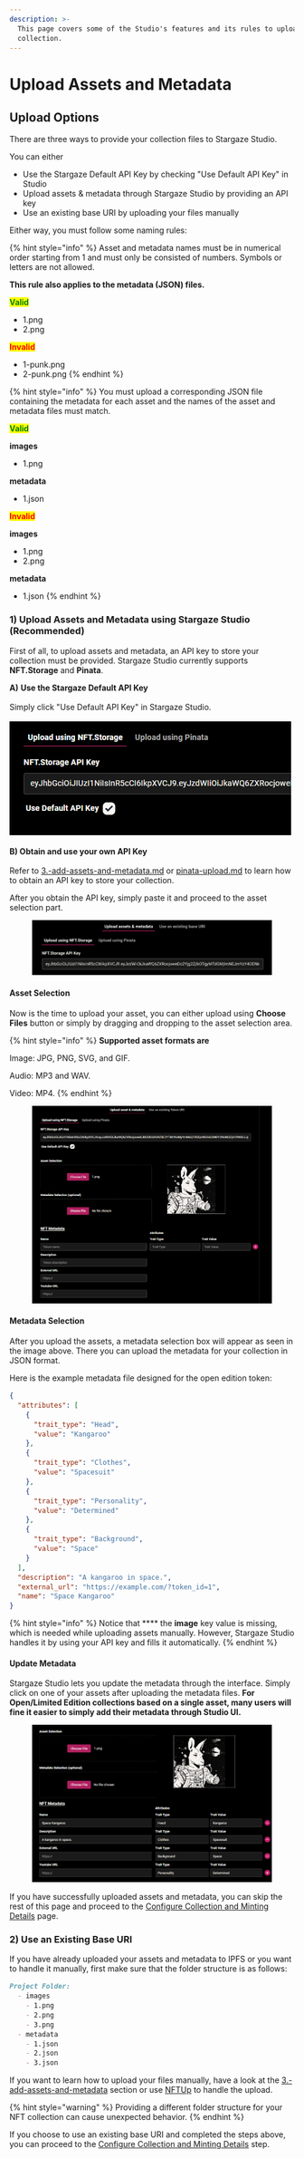 ```yaml
---
description: >-
  This page covers some of the Studio's features and its rules to upload a
  collection.
---
```


# Upload Assets and Metadata

## Upload Options

There are three ways to provide your collection files to Stargaze Studio.

You can either

* Use the Stargaze Default API Key by checking "Use Default API Key" in Studio
* Upload assets & metadata through Stargaze Studio by providing an API key
* Use an existing base URI by uploading your files manually

Either way, you must follow some naming rules:

{% hint style="info" %}
Asset and metadata names must be in numerical order starting from 1 and must only be consisted of numbers. Symbols or letters are not allowed.

**This rule also applies to the metadata (JSON) files.**

<mark style="color:green;">**Valid**</mark>

* 1.png
* 2.png

<mark style="color:red;">**Invalid**</mark>

* 1-punk.png
* 2-punk.png
{% endhint %}

{% hint style="info" %}
You must upload a corresponding JSON file containing the metadata for each asset and the names of the asset and metadata files must match.

<mark style="color:green;">**Valid**</mark>

**images**

* 1.png

**metadata**

* 1.json

<mark style="color:red;">**Invalid**</mark>

**images**

* 1.png
* 2.png

**metadata**

* 1.json
{% endhint %}

### 1) Upload Assets and Metadata using Stargaze Studio (Recommended)

First of all, to upload assets and metadata, an API key to store your collection must be provided. Stargaze Studio currently supports **NFT.Storage** and **Pinata**.



**A)** **Use the Stargaze Default API Key**\
\
Simply click "Use Default API Key" in Stargaze Studio.\
\
![](<../../../../.gitbook/assets/image (19).png>)\
\
**B) Obtain and use your own API Key**\
\
Refer to [3.-add-assets-and-metadata.md](../../../readme/3.-add-assets-and-metadata/3.-add-assets-and-metadata.md "mention") or [pinata-upload.md](../../../readme/3.-add-assets-and-metadata/pinata-upload.md "mention") to learn how to obtain an API key to store your collection.

After you obtain the API key, simply paste it and proceed to the asset selection part.

<figure><img src="../../../../.gitbook/assets/image (12).png" alt=""><figcaption></figcaption></figure>

#### Asset Selection

Now is the time to upload your asset, you can either upload using **Choose Files** button or simply by dragging and dropping to the asset selection area.

{% hint style="info" %}
**Supported asset formats are**

Image: JPG, PNG, SVG, and GIF.

Audio: MP3 and WAV.

Video: MP4.
{% endhint %}

<figure><img src="../../../../.gitbook/assets/image (26).png" alt=""><figcaption></figcaption></figure>

#### Metadata Selection

After you upload the assets, a metadata selection box will appear as seen in the image above. There you can upload the metadata for your collection in JSON format.

Here is the example metadata file designed for the open edition token:

```json
{
  "attributes": [
    {
      "trait_type": "Head",
      "value": "Kangaroo"
    },
    {
      "trait_type": "Clothes",
      "value": "Spacesuit"
    },
    {
      "trait_type": "Personality",
      "value": "Determined"
    },
    {
      "trait_type": "Background",
      "value": "Space"
    }
  ],
  "description": "A kangaroo in space.",
  "external_url": "https://example.com/?token_id=1",
  "name": "Space Kangaroo"
}
```

{% hint style="info" %}
Notice that \*\*\*\* the **image** key value is missing, which is needed while uploading assets manually. However, Stargaze Studio handles it by using your API key and fills it automatically.
{% endhint %}

#### Update Metadata

Stargaze Studio lets you update the metadata through the interface. Simply click on one of your assets after uploading the metadata files. **For Open/Limited Edition collections based on a single asset, many users will fine it easier to simply add their metadata through Studio UI.**

<figure><img src="../../../../.gitbook/assets/image (28).png" alt=""><figcaption></figcaption></figure>

If you have successfully uploaded assets and metadata, you can skip the rest of this page and proceed to the [Configure Collection and Minting Details](configure-collection-and-minting-details.md) page.

### 2) Use an Existing Base URI

If you have already uploaded your assets and metadata to IPFS or you want to handle it manually, first make sure that the folder structure is as follows:

```markdown
Project Folder:
  - images
    - 1.png
    - 2.png
    - 3.png
  - metadata
    - 1.json
    - 2.json
    - 3.json
```

If you want to learn how to upload your files manually, have a look at the [3.-add-assets-and-metadata](../../../../guides/readme/3.-add-assets-and-metadata "mention") section or use [NFTUp](https://nft.storage/docs/how-to/nftup/) to handle the upload.

{% hint style="warning" %}
Providing a different folder structure for your NFT collection can cause unexpected behavior.
{% endhint %}

If you choose to use an existing base URI and completed the steps above, you can proceed to the [Configure Collection and Minting Details](configure-collection-and-minting-details.md) step.
